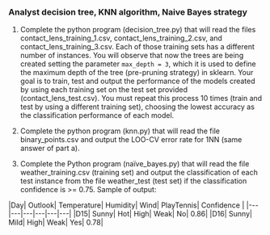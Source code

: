 ### Analyst decision tree, KNN algorithm, Naive Bayes strategy

1. Complete the python program (decision_tree.py) that will read the files contact_lens_training_1.csv, contact_lens_training_2.csv, and contact_lens_training_3.csv. Each of those training sets has a different number of instances. You will observe that now the trees are being created setting the parameter `max_depth = 3`, which it is used to define the maximum depth of the tree (pre-pruning strategy) in sklearn. Your goal is to train, test and output the performance of the models created by using each training set on the test set provided (contact_lens_test.csv). You must repeat this process 10 times (train and test by using a different training set), choosing the lowest accuracy as the classification performance of each model. 

2. Complete the python program (knn.py) that will read the file binary_points.csv and output the LOO-CV error rate for 1NN (same answer of part a). 

3. Complete the Python program (naïve_bayes.py) that will read the file weather_training.csv (training set) and output the classification of each test instance from the file weather_test (test set) if the classification confidence is >= 0.75. Sample of output: 

  |Day| Outlook| Temperature| Humidity| Wind| PlayTennis| Confidence |
  |---|---|---|---|---|---|
  |D15| Sunny| Hot| High| Weak| No| 0.86|
  |D16| Sunny| Mild| High| Weak| Yes| 0.78| 

